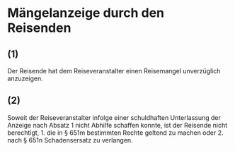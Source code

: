 # Mängelanzeige durch den Reisenden



## (1)

 Der Reisende hat dem Reiseveranstalter einen Reisemangel unverzüglich anzuzeigen.

## (2)

 Soweit der Reiseveranstalter infolge einer schuldhaften Unterlassung der Anzeige nach Absatz 1 nicht Abhilfe schaffen konnte, ist der Reisende nicht berechtigt,  1.
 die in § 651m bestimmten Rechte geltend zu machen oder
 2.
 nach § 651n Schadensersatz zu verlangen.
 

